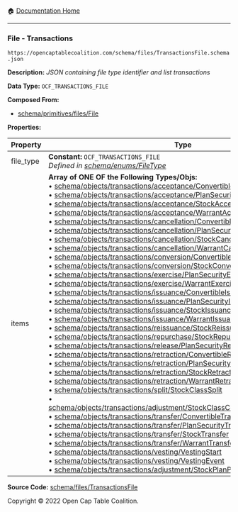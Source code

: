 :house: [Documentation Home](../../../README.md)

---

### File - Transactions

`https://opencaptablecoalition.com/schema/files/TransactionsFile.schema.json`

**Description:** _JSON containing file type identifier and list transactions_

**Data Type:** `OCF_TRANSACTIONS_FILE`

**Composed From:**

- [schema/primitives/files/File](../primitives/files/File.md)

**Properties:**

| Property  | Type                                                                                                                                                                                                                                                                                                                                                                                                                                                                                                                                                                                                                                                                                                                                                                                                                                                                                                                                                                                                                                                                                                                                                                                                                                                                                                                                                                                                                                                                                                                                                                                                                                                                                                                                                                                                                                                                                                                                                                                                                                                                                                                                                                                                                                                                                                                                                                                                                                                                                                                                                                                                                                                                                                                                                                                                                                                                                                                                                                                                                                                                                                                                                                                                                                                                                                                                                                                                                                                                                                                                                                                                                                                                                                                                                                                                                                                                                                                                                                                                                                                                                                                                                                                                                                                                                                      | Description                     | Required   |
| --------- | --------------------------------------------------------------------------------------------------------------------------------------------------------------------------------------------------------------------------------------------------------------------------------------------------------------------------------------------------------------------------------------------------------------------------------------------------------------------------------------------------------------------------------------------------------------------------------------------------------------------------------------------------------------------------------------------------------------------------------------------------------------------------------------------------------------------------------------------------------------------------------------------------------------------------------------------------------------------------------------------------------------------------------------------------------------------------------------------------------------------------------------------------------------------------------------------------------------------------------------------------------------------------------------------------------------------------------------------------------------------------------------------------------------------------------------------------------------------------------------------------------------------------------------------------------------------------------------------------------------------------------------------------------------------------------------------------------------------------------------------------------------------------------------------------------------------------------------------------------------------------------------------------------------------------------------------------------------------------------------------------------------------------------------------------------------------------------------------------------------------------------------------------------------------------------------------------------------------------------------------------------------------------------------------------------------------------------------------------------------------------------------------------------------------------------------------------------------------------------------------------------------------------------------------------------------------------------------------------------------------------------------------------------------------------------------------------------------------------------------------------------------------------------------------------------------------------------------------------------------------------------------------------------------------------------------------------------------------------------------------------------------------------------------------------------------------------------------------------------------------------------------------------------------------------------------------------------------------------------------------------------------------------------------------------------------------------------------------------------------------------------------------------------------------------------------------------------------------------------------------------------------------------------------------------------------------------------------------------------------------------------------------------------------------------------------------------------------------------------------------------------------------------------------------------------------------------------------------------------------------------------------------------------------------------------------------------------------------------------------------------------------------------------------------------------------------------------------------------------------------------------------------------------------------------------------------------------------------------------------------------------------------------------------------------------- | ------------------------------- | ---------- |
| file_type | **Constant:** `OCF_TRANSACTIONS_FILE`</br>_Defined in [schema/enums/FileType](../enums/FileType.md)_                                                                                                                                                                                                                                                                                                                                                                                                                                                                                                                                                                                                                                                                                                                                                                                                                                                                                                                                                                                                                                                                                                                                                                                                                                                                                                                                                                                                                                                                                                                                                                                                                                                                                                                                                                                                                                                                                                                                                                                                                                                                                                                                                                                                                                                                                                                                                                                                                                                                                                                                                                                                                                                                                                                                                                                                                                                                                                                                                                                                                                                                                                                                                                                                                                                                                                                                                                                                                                                                                                                                                                                                                                                                                                                                                                                                                                                                                                                                                                                                                                                                                                                                                                                                      | Object type field               | `REQUIRED` |
| items     | **Array of ONE OF the Following Types/Objs:**</br>&bull; [schema/objects/transactions/acceptance/ConvertibleAcceptance](../objects/transactions/acceptance/ConvertibleAcceptance.md)</br>&bull; [schema/objects/transactions/acceptance/PlanSecurityAcceptance](../objects/transactions/acceptance/PlanSecurityAcceptance.md)</br>&bull; [schema/objects/transactions/acceptance/StockAcceptance](../objects/transactions/acceptance/StockAcceptance.md)</br>&bull; [schema/objects/transactions/acceptance/WarrantAcceptance](../objects/transactions/acceptance/WarrantAcceptance.md)</br>&bull; [schema/objects/transactions/cancellation/ConvertibleCancellation](../objects/transactions/cancellation/ConvertibleCancellation.md)</br>&bull; [schema/objects/transactions/cancellation/PlanSecurityCancellation](../objects/transactions/cancellation/PlanSecurityCancellation.md)</br>&bull; [schema/objects/transactions/cancellation/StockCancellation](../objects/transactions/cancellation/StockCancellation.md)</br>&bull; [schema/objects/transactions/cancellation/WarrantCancellation](../objects/transactions/cancellation/WarrantCancellation.md)</br>&bull; [schema/objects/transactions/conversion/ConvertibleConversion](../objects/transactions/conversion/ConvertibleConversion.md)</br>&bull; [schema/objects/transactions/conversion/StockConversion](../objects/transactions/conversion/StockConversion.md)</br>&bull; [schema/objects/transactions/exercise/PlanSecurityExercise](../objects/transactions/exercise/PlanSecurityExercise.md)</br>&bull; [schema/objects/transactions/exercise/WarrantExercise](../objects/transactions/exercise/WarrantExercise.md)</br>&bull; [schema/objects/transactions/issuance/ConvertibleIssuance](../objects/transactions/issuance/ConvertibleIssuance.md)</br>&bull; [schema/objects/transactions/issuance/PlanSecurityIssuance](../objects/transactions/issuance/PlanSecurityIssuance.md)</br>&bull; [schema/objects/transactions/issuance/StockIssuance](../objects/transactions/issuance/StockIssuance.md)</br>&bull; [schema/objects/transactions/issuance/WarrantIssuance](../objects/transactions/issuance/WarrantIssuance.md)</br>&bull; [schema/objects/transactions/reissuance/StockReissuance](../objects/transactions/reissuance/StockReissuance.md)</br>&bull; [schema/objects/transactions/repurchase/StockRepurchase](../objects/transactions/repurchase/StockRepurchase.md)</br>&bull; [schema/objects/transactions/release/PlanSecurityRelease](../objects/transactions/release/PlanSecurityRelease.md)</br>&bull; [schema/objects/transactions/retraction/ConvertibleRetraction](../objects/transactions/retraction/ConvertibleRetraction.md)</br>&bull; [schema/objects/transactions/retraction/PlanSecurityRetraction](../objects/transactions/retraction/PlanSecurityRetraction.md)</br>&bull; [schema/objects/transactions/retraction/StockRetraction](../objects/transactions/retraction/StockRetraction.md)</br>&bull; [schema/objects/transactions/retraction/WarrantRetraction](../objects/transactions/retraction/WarrantRetraction.md)</br>&bull; [schema/objects/transactions/split/StockClassSplit](../objects/transactions/split/StockClassSplit.md)</br>&bull; [schema/objects/transactions/adjustment/StockClassConversionRatioAdjustment](../objects/transactions/adjustment/StockClassConversionRatioAdjustment.md)</br>&bull; [schema/objects/transactions/transfer/ConvertibleTransfer](../objects/transactions/transfer/ConvertibleTransfer.md)</br>&bull; [schema/objects/transactions/transfer/PlanSecurityTransfer](../objects/transactions/transfer/PlanSecurityTransfer.md)</br>&bull; [schema/objects/transactions/transfer/StockTransfer](../objects/transactions/transfer/StockTransfer.md)</br>&bull; [schema/objects/transactions/transfer/WarrantTransfer](../objects/transactions/transfer/WarrantTransfer.md)</br>&bull; [schema/objects/transactions/vesting/VestingStart](../objects/transactions/vesting/VestingStart.md)</br>&bull; [schema/objects/transactions/vesting/VestingEvent](../objects/transactions/vesting/VestingEvent.md)</br>&bull; [schema/objects/transactions/adjustment/StockPlanPoolAdjustment](../objects/transactions/adjustment/StockPlanPoolAdjustment.md) | List of OCF transaction objects | `REQUIRED` |

**Source Code:** [schema/files/TransactionsFile](../../../../schema/files/TransactionsFile.schema.json)

Copyright © 2022 Open Cap Table Coalition.
